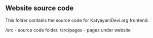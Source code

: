 ## Website source code

This folder contains the source code for KatyayaniDevi.org frontend. 

/src - source code folder. 
/src/pages - pages under website


